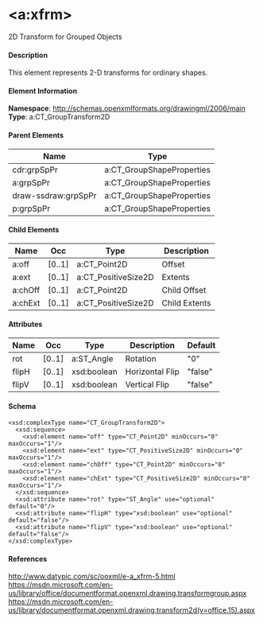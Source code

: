 # &lt;a:xfrm&gt;

2D Transform for Grouped Objects

#### Description

This element represents 2-D transforms for ordinary shapes.

#### Element Information

**Namespace**: http://schemas.openxmlformats.org/drawingml/2006/main
**Type**: a:CT_GroupTransform2D

#### Parent Elements

Name                | Type
------------------- | ----------------------------------
cdr:grpSpPr         | a:CT_GroupShapeProperties
a:grpSpPr           | a:CT_GroupShapeProperties
draw-ssdraw:grpSpPr | a:CT_GroupShapeProperties
p:grpSpPr           | a:CT_GroupShapeProperties

#### Child Elements

Name    | Occ    | Type                | Description
------- | ------ | ------------------- | ----------------------------
a:off   | [0..1] | a:CT_Point2D        | Offset
a:ext   | [0..1] | a:CT_PositiveSize2D | Extents
a:chOff | [0..1] | a:CT_Point2D        | Child Offset
a:chExt | [0..1] | a:CT_PositiveSize2D | Child Extents

#### Attributes

Name   | Occ    | Type        | Description     | Default
------ | ------ | ----------- | --------------- | -------
rot    | [0..1] | a:ST_Angle  | Rotation        | "0"
flipH  | [0..1] | xsd:boolean | Horizontal Flip | "false"
flipV  | [0..1] | xsd:boolean | Vertical Flip   | "false"

#### Schema

```
<xsd:complexType name="CT_GroupTransform2D">
  <xsd:sequence>
    <xsd:element name="off" type="CT_Point2D" minOccurs="0" maxOccurs="1"/>
    <xsd:element name="ext" type="CT_PositiveSize2D" minOccurs="0" maxOccurs="1"/>
    <xsd:element name="chOff" type="CT_Point2D" minOccurs="0" maxOccurs="1"/>
    <xsd:element name="chExt" type="CT_PositiveSize2D" minOccurs="0" maxOccurs="1"/>
  </xsd:sequence>
  <xsd:attribute name="rot" type="ST_Angle" use="optional" default="0"/>
  <xsd:attribute name="flipH" type="xsd:boolean" use="optional" default="false"/>
  <xsd:attribute name="flipV" type="xsd:boolean" use="optional" default="false"/>
</xsd:complexType>
```

#### References

http://www.datypic.com/sc/ooxml/e-a_xfrm-5.html
https://msdn.microsoft.com/en-us/library/office/documentformat.openxml.drawing.transformgroup.aspx
https://msdn.microsoft.com/en-us/library/documentformat.openxml.drawing.transform2d(v=office.15).aspx
